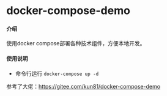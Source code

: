 # docker-compose-demo

#### 介绍
使用docker compose部署各种技术组件，方便本地开发。

#### 使用说明

- 命令行运行 ```docker-compose up -d```

参考了大佬：https://gitee.com/kun81/docker-compose-demo

